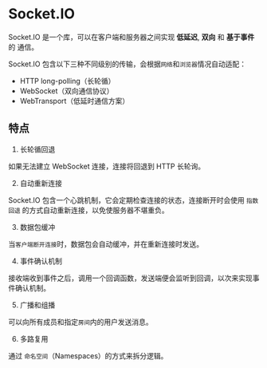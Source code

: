 # Socket.IO

Socket.IO 是一个库，可以在客户端和服务器之间实现 **低延迟**, **双向** 和 **基于事件** 的 通信。

Socket.IO 包含以下三种不同级别的传输，会根据`网络`和`浏览器`情况自动适配：

- HTTP long-polling（长轮循）
- WebSocket（双向通信协议）
- WebTransport（低延时通信方案）

## 特点

1. 长轮循回退

如果无法建立 WebSocket 连接，连接将回退到 HTTP 长轮询。

2. 自动重新连接

Socket.IO 包含一个心跳机制，它会定期检查连接的状态，连接断开时会使用 `指数回退` 的方式自动重新连接，以免使服务器不堪重负。

3. 数据包缓冲

当`客户端断开连接`时，数据包会自动缓冲，并在重新连接时发送。

4. 事件确认机制

接收端收到事件之后，调用一个回调函数，发送端便会监听到回调，以次来实现事件确认机制。

5. 广播和组播

可以向所有成员和指定`房间`内的用户发送消息。

6. 多路复用

通过 `命名空间`（Namespaces）的方式来拆分逻辑。
